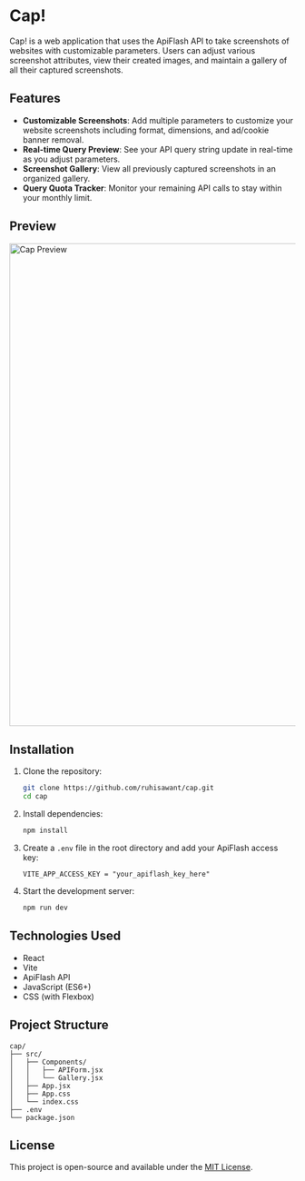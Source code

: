 # Cap!
Cap! is a web application that uses the ApiFlash API to take screenshots of websites with customizable parameters. Users can adjust various screenshot attributes, view their created images, and maintain a gallery of all their captured screenshots.

## Features
- **Customizable Screenshots**: Add multiple parameters to customize your website screenshots including format, dimensions, and ad/cookie banner removal.
- **Real-time Query Preview**: See your API query string update in real-time as you adjust parameters.
- **Screenshot Gallery**: View all previously captured screenshots in an organized gallery.
- **Query Quota Tracker**: Monitor your remaining API calls to stay within your monthly limit.

## Preview
<img src="./public/preview.gif" alt="Cap Preview" width="850"/>

## Installation
1. Clone the repository:
	```sh
	git clone https://github.com/ruhisawant/cap.git
	cd cap
	```

2. Install dependencies:
	```sh
	npm install
	```

3. Create a `.env` file in the root directory and add your ApiFlash access key:
	```
	VITE_APP_ACCESS_KEY = "your_apiflash_key_here"
	```

4. Start the development server:
	```sh
	npm run dev
	```

## Technologies Used
- React
- Vite
- ApiFlash API
- JavaScript (ES6+)
- CSS (with Flexbox)

## Project Structure
```
cap/
├── src/
│   ├── Components/
│   │   ├── APIForm.jsx
│   │   └── Gallery.jsx
│   ├── App.jsx
│   ├── App.css
│   └── index.css
├── .env
└── package.json
```

## License
This project is open-source and available under the [MIT License](LICENSE).